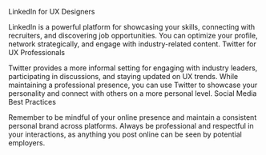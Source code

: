 LinkedIn for UX Designers

LinkedIn is a powerful platform for showcasing your skills, connecting with recruiters, and discovering job opportunities.
You can optimize your profile, network strategically, and engage with industry-related content.
Twitter for UX Professionals

Twitter provides a more informal setting for engaging with industry leaders, participating in discussions, and staying updated on UX trends.
While maintaining a professional presence, you can use Twitter to showcase your personality and connect with others on a more personal level.
Social Media Best Practices

Remember to be mindful of your online presence and maintain a consistent personal brand across platforms.
Always be professional and respectful in your interactions, as anything you post online can be seen by potential employers.